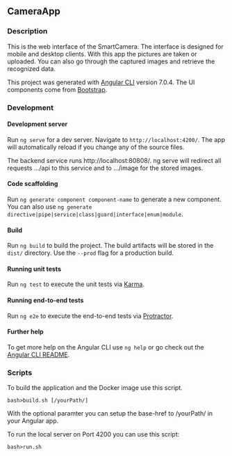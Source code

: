 ## CameraApp

### Description
This is the web interface of the SmartCamera. The interface is designed for mobile and desktop clients. With this app the pictures are taken or uploaded. You can also go through the captured images and retrieve the recognized data.

This project was generated with [Angular CLI][1] version 7.0.4. The UI components come from [Bootstrap][2].

### Development
#### Development server
Run `ng serve` for a dev server. Navigate to `http://localhost:4200/`. The app will automatically reload if you change any of the source files.

The backend service runs http://localhost:80808/. ng serve will redirect all requests .../api to this service and to …/image for the stored images.

#### Code scaffolding
Run `ng generate component component-name` to generate a new component. You can also use `ng generate directive|pipe|service|class|guard|interface|enum|module`.

#### Build
Run `ng build` to build the project. The build artifacts will be stored in the `dist/` directory. Use the `--prod` flag for a production build.

#### Running unit tests
Run `ng test` to execute the unit tests via [Karma][3].

#### Running end-to-end tests
Run `ng e2e` to execute the end-to-end tests via [Protractor][4].

#### Further help
To get more help on the Angular CLI use `ng help` or go check out the [Angular CLI README][5].

### Scripts
To build the application and the Docker image use this script.

	bash>build.sh [/yourPath/]

With the optional paramter you can setup the base-href to /yourPath/ in your Angular app.

To run the local server on Port 4200 you can use this script:

	bash>run.sh

[1]:	https://github.com/angular/angular-cli
[2]:	http://getbootstrap.com
[3]:	https://karma-runner.github.io
[4]:	http://www.protractortest.org/
[5]:	https://github.com/angular/angular-cli/blob/master/README.md
